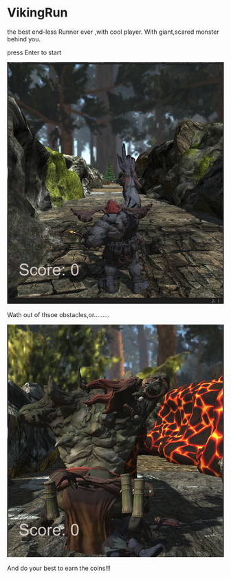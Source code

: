 # VikingRun
the best end-less Runner ever ,with cool player. With giant,scared monster behind you.

press Enter to start

![Alt text](Assets/2.png)


Wath out of thsoe obstacles,or.........


![Alt text](Assets/1.png)


And do your best to earn the coins!!!
